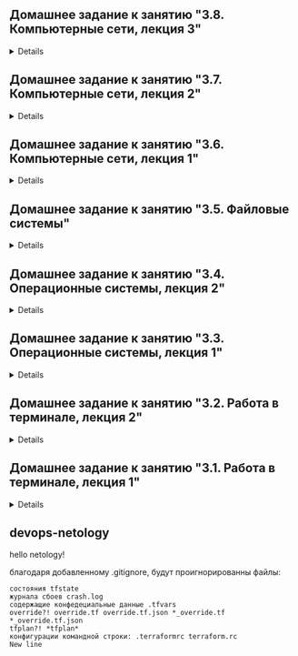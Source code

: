## Домашнее задание к занятию "3.8. Компьютерные сети, лекция 3"

<details>
	
<br>**1 Подключитесь к публичному маршрутизатору в интернет. Найдите маршрут к вашему публичному IP**
```
telnet route-views.routeviews.org
Username: rviews
show ip route x.x.x.x/32
show bgp x.x.x.x/32
```
```
> show ip route 213.171.59.22
Routing entry for 213.171.32.0/19, supernet
... ok
```
```
> show bgp 213.171.59.22
BGP routing table entry for 213.171.32.0/19, version 886094
... ok
```
	
<br>**2 Создайте dummy0 интерфейс в Ubuntu. Добавьте несколько статических маршрутов. Проверьте таблицу маршрутизации**	
* Создаём dummy0 интерфейс	
```	
$ modprobe -v dummy
$ lsmod | grep dummy
dummy                  16384  0
$ ip link add dummy0 type dummy
$ ip addr add 10.0.0.2/24 dev dummy0
$ ip link set dummy0 up
$ ip a
```
```	
1: lo: inet 127.0.0.1/8 scope host lo
2: eth0: inet 10.0.2.15/24 brd 10.0.2.255 scope global dynamic eth0
3: dummy0: <BROADCAST,NOARP,UP,LOWER_UP> mtu 1500 qdisc noqueue state UNKNOWN group default qlen 1000
    link/ether 36:29:f2:70:c0:11 brd ff:ff:ff:ff:ff:ff
    inet 10.0.0.2/24 scope global dummy0
       valid_lft forever preferred_lft forever
    inet 10.0.0.3/24 scope global secondary dummy0
       valid_lft forever preferred_lft forever
    inet6 fe80::3429:f2ff:fe70:c011/64 scope link 
       valid_lft forever preferred_lft forever
```
* Добавляем маршрут
```
$ ip route add 192.192.0.0/15 dev dummy0
$ ip route
default via 10.0.2.2 dev eth0 proto dhcp src 10.0.2.15 metric 100
10.0.0.0/24 dev dummy0 proto kernel scope link src 10.0.0.2
10.0.2.0/24 dev eth0 proto kernel scope link src 10.0.2.15
10.0.2.2 dev eth0 proto dhcp scope link src 10.0.2.15 metric 100
192.192.0.0/15 dev dummy0 scope link	
```	
	
<br>**3 Проверьте открытые TCP порты в Ubuntu, какие протоколы и приложения используют эти порты? Приведите несколько примеров**
```	
$ ss -tpan
State      Recv-Q     Send-Q         Local Address:Port         Peer Address:Port     Process     
LISTEN     0          4096           127.0.0.53%lo:53                0.0.0.0:*                    
LISTEN     0          128                  0.0.0.0:22                0.0.0.0:*                    
ESTAB      0          0                  10.0.2.15:22               10.0.2.2:45332                
LISTEN     0          128                     [::]:22                   [::]:*     	
```
* 53 - DNS, 22 - SSH <br>
	
<br>**4 Проверьте используемые UDP сокеты в Ubuntu, какие протоколы и приложения используют эти порты?**		
```
$ ss -upan
State      Recv-Q     Send-Q         Local Address:Port         Peer Address:Port     Process          
UNCONN     0          0              10.0.2.15%eth0:68          0.0.0.0:*  
UNCONN     0   	
``` 
* 68 - Bootstrap Protocol <br>	
	
<br>**5 Используя diagrams.net, создайте L3 диаграмму вашей домашней сети или любой другой сети, с которой вы работали**	
	
![HomeNet](https://user-images.githubusercontent.com/95047357/154648628-66bbca8f-b334-41e6-8e34-0c19236c0d89.png)
	
	
<br>
</details>
	
	
	
	
	
	
	
	
	
	
	

## Домашнее задание к занятию "3.7. Компьютерные сети, лекция 2"

<details>
	
<br>**1 Проверьте список доступных сетевых интерфейсов на вашем компьютере. Какие команды есть для этого в Linux и в Windows?**

Linux: `ip a` `ip link show` `ifconfig -a`
	
Win: `ipconfig /all`
	
<br>**2 Какой протокол используется для распознавания соседа по сетевому интерфейсу? Какой пакет и команды есть в Linux для этого?**

`LLDP` — протокол канального (L2) уровня, который позволяет сетевым устройствам анонсировать в сеть информацию о себе и о своих возможностях, а также собирать эту информацию о соседних устройствах. 

Установка `apt install lldpd && systemctl enable lldpd && systemctl start lldpd`
Пакет `lldpd`
Команда `lldpcli sh int` информацию по интерфейсам привязанным к lldp, а `lldpctl` покажет соседей: 
```b
# lldpctl
-------------------------------------------------------------------------------
LLDP neighbors:
-------------------------------------------------------------------------------
```
	
<br>**3 Какая технология используется для разделения L2 коммутатора на несколько виртуальных сетей? Какой пакет и команды есть в Linux для этого? Приведите пример конфига.**

Технология VLAN позволяет произвести сегментацию локальной сети на подсети по функциональному признаку независимо от территориального расположения устройств. <br>Установка `apt install vlan` Пакет в Ubuntu `vlan`. Команда `vconfig` и `ip route`

Пример конфига с Vlan ID-100 для интерфейса eth0 (/etc/network/interfaces):
```a 
auto eth0.100
iface eth0.100 inet static
address 192.168.1.200
netmask 255.255.255.0
vlan-raw-device eth0
```
	
<br>**4 Какие типы агрегации интерфейсов есть в Linux? Какие опции есть для балансировки нагрузки? Приведите пример конфига.**

Типы агрегаций в интерфейсе Linux
	
`mode0 balance-rr` Последовательно кидает пакеты, с первого по последний интерфейс.<br>
`mode1 active-backup` Один из интерфейсов активен. Если активный интерфейс выходит из строя (link down и т.д.), другой интерфейс заменяет активный. Не требует дополнительной настройки коммутатора<br>
`mode2 balance-xor` Передачи распределяются между интерфейсами на основе формулы ((MAC-адрес источника) XOR (MAC-адрес получателя)) % число интерфейсов. Один и тот же интерфейс работает с определённым получателем. Режим даёт балансировку нагрузки и отказоустойчивость.<br>
`mode3 broadcast` Все пакеты на все интерфейсы<br>
`mode4 802.3ad` Link Agregation — IEEE 802.3ad, требует от коммутатора настройки.<br>
`mode5 balance-tlb` Входящие пакеты принимаются только активным сетевым интерфейсом, исходящий распределяется в зависимости от текущей загрузки каждого интерфейса. Не требует настройки коммутатора.<br>
`mode6 balance-alb` Тоже самое что 5, только входящий трафик тоже распределяется между интерфейсами. Не требует настройки коммутатора, но интерфейсы должны уметь изменять MAC.<br>
* `active-backup` и `broadcast` обеспечивают только отказоустойчивость<br>
`balance-tlb`, `balance-alb`, `balance-rr`, `balance-xor` и `802.3ad` обеспечат отказоустойчивость и балансировку
<br><br>
* `active-backup`, `balance-tlb` и `balance-alb` работают "сами по себе", можно настроить только на одном хосте<br>
`broadcast`, `balance-rr`, `balance-xor` и `802.3ad` потребуют настройки ещё и коммутатора.	
<br><br>
* active-backup <br> Пример настройки интерфейсов eth0 и eth1 /etc/network/interfaces:	
```a
auto bond0
iface bond0 inet dhcp
   bond-slaves none
   bond-mode active-backup
   bond-miimon 100

auto eth0
   iface eth0 inet manual
   bond-master bond0
   bond-primary eth0 eth1

auto eth1
iface eth1 inet manual
   bond-master bond0
   bond-primary eth0 eth1
```
* balance-alb <br> (bonds - поясняем за bonding, bond0 - имя интерфейса, interfaces - объеденяемые интерфейсы, mode - мод bonding, mii-monitor-interval - интервал мониторинга 2 сек.):
```a
bonds:
    bond0:
      dhcp4: yes
      interfaces: [eth0, eth1]
      parameters: 
        mode: balance-alb
        mii-monitor-interval: 2
```
	
<br>**5 Сколько IP адресов в сети с маской /29 ? Сколько /29 подсетей можно получить из сети с маской /24. Приведите несколько примеров /29 подсетей внутри сети 10.10.10.0/24.**
```
$ ipcalc -b 10.10.10.0/29

Address:   10.10.10.0
Netmask:   255.255.255.248 = 29
Wildcard:  0.0.0.7
Network:   10.10.10.0/29
HostMin:   10.10.10.1
HostMax:   10.10.10.6
Broadcast: 10.10.10.7
Hosts/Net: 6                     Class A, Private Internet
Итого: 8 адресов = 6 для хостов, 1 адрес сети и 1 широковещательный адрес.

Битовая маска: /29
Сетевая маска: 255.255.255.248
Адрес сети: 10.10.10.0/29
Первый хост: 192.168.1.1
Последний хост: 192.168.1.6
Широковещательный адрес: 192.168.1.7

Сеть с маской /24 можно разбить на 32 подсети с маской /29
	
Примеры /29 подсетей:
10.10.10.0/29
10.10.10.8/29
10.10.10.16/29
10.10.10.32/29 
итд
```

<br>**6 Задача: вас попросили организовать стык между 2-мя организациями. Диапазоны 10.0.0.0/8, 172.16.0.0/12, 192.168.0.0/16 уже заняты. Из какой подсети допустимо взять частные IP адреса? Маску выберите из расчета максимум 40-50 хостов внутри подсети.**

Можно взять адреса из сети для CGNAT - 100.64.0.0/10.
```
$ ipcalc -b 100.64.0.0/10 -s 50
HostMin:   100.64.0.1
HostMax:   100.127.255.254
Hosts/Net: 4194302               	
		
1. Requested size: 50 hosts
Netmask:   255.255.255.192 = 26 
Network:   100.64.0.0/26        
HostMin:   100.64.0.1           
HostMax:   100.64.0.62          
Broadcast: 100.64.0.63          
Hosts/Net: 62  

Маска для диапазона из 62 хостов /26
```


<br>**7 Как проверить ARP таблицу в Linux, Windows? Как очистить ARP кеш полностью? Как из ARP таблицы удалить только один нужный IP?**

* Проверить таблицу: Linux `ip neigh`, `arp -n` Windows: `arp -a`
	
* Очистить кеш: Linux `ip -s neigh flush all` Windows: `arp -d *`

* Удалить один IP: Linux `ip neigh delete <IP> dev <INTERFACE>`, `arp -d <IP>` Windows: `arp -d <IP>`

<br>
</details>









## Домашнее задание к занятию "3.6. Компьютерные сети, лекция 1"

<details>
	
	
**1 Работа c HTTP через телнет.**
	
- Подключитесь утилитой телнет к сайту stackoverflow.com, `telnet stackoverflow.com 80` <br>В ответе укажите полученный HTTP код, что он означает? Отправьте HTTP запрос:
	```bash
	GET /questions HTTP/1.0
	HOST: stackoverflow.com
	```
	```
	HTTP/1.1 301 Moved Permanently
	cache-control: no-cache, no-store, must-revalidate
	location: https://stackoverflow.com/questions
	x-request-guid: 54dd7a02-b0cd-47e4-be9a-1b5cd472c87e
	feature-policy: microphone 'none'; speaker 'none'
	content-security-policy: upgrade-insecure-requests; frame-ancestors 'self' https://stackexchange.com
	Accept-Ranges: bytes
	Date: Thu, 10 Feb 2022 15:57:04 GMT
	Via: 1.1 varnish
	Connection: close
	X-Served-By: cache-hel1410034-HEL
	X-Cache: MISS
	X-Cache-Hits: 0
	X-Timer: S1644508624.212794,VS0,VE110
	Vary: Fastly-SSL
	X-DNS-Prefetch-Control: off
	Set-Cookie: prov=fbfd317a-d943-7508-c2f4-992b443cb564; domain=.stackoverflow.com; expires=Fri, 01-Jan-2055 00:00:00 GMT; path=/; HttpOnly
	Connection closed by foreign host.
	```
Код перенаправления " 301 Moved Permanently " протокола (HTTP) показывает, что запрошенный ресурс был окончательно перемещён в URL, указанный в заголовке Location https://stackoverflow.com/questions
	
	
**2. Повторите задание 1 в браузере, используя консоль разработчика F12.**
	
- откройте вкладку `Network`, отправьте запрос http://stackoverflow.com, найдите первый ответ HTTP сервера, откройте вкладку `Headers`, укажите в ответе полученный HTTP код. проверьте время загрузки страницы, какой запрос обрабатывался дольше всего? приложите скриншот консоли браузера в ответ.
	
	![image](https://user-images.githubusercontent.com/95047357/153454117-1ea500c5-587a-419a-8865-87bf210c7025.png)
	
	Status Code: 307 Internal Redirect
	Загрузка контента с основной страницы заняла 459ms
	
**3. Какой IP адрес у вас в интернете?**
	
	$ curl ifconfig.co
	46.39.229.16
	
**4. Какому провайдеру принадлежит ваш IP адрес? Какой автономной системе AS? Воспользуйтесь утилитой `whois`**
	
	$ whois 46.39.229.16
	route: 46.39.228.0/23
	descr: GORCOM-NET
	origin: AS29124
	mnt-by: ISKRATELECOM-MNT
	
**5. Через какие сети проходит пакет, отправленный с вашего компьютера на адрес 8.8.8.8? Через какие AS? Воспользуйтесь утилитой `traceroute`**
```ebru	
$ traceroute -AnI 8.8.8.8
traceroute to 8.8.8.8 (8.8.8.8), 30 hops max, 60 byte packets
 1  10.0.2.2 [*]  0.807 ms  0.758 ms  0.747 ms
 2  192.168.0.7 [*]  7.795 ms  7.804 ms  7.992 ms
 3  10.4.224.1 [*]  8.093 ms  8.347 ms  8.453 ms
 4  95.143.212.112 [AS29124]  8.581 ms  8.658 ms  8.785 ms
 5  81.200.9.237 [AS29124]  9.357 ms *  9.339 ms
 6  81.200.9.150 [AS29124]  9.931 ms  5.871 ms  5.468 ms
 7  108.170.250.33 [AS15169]  6.290 ms  8.501 ms  8.808 ms
 8  108.170.250.51 [AS15169]  7.709 ms  7.765 ms  8.043 ms
 9  216.239.51.32 [AS15169]  25.754 ms * *
10  172.253.66.110 [AS15169]  26.356 ms  26.877 ms  27.520 ms
11  142.250.56.219 [AS15169]  24.425 ms  25.006 ms  20.066 ms
12  * * *
21  8.8.8.8 [AS15169]  23.021 ms *  23.134 ms
```
	
**6. Повторите задание 5 в утилите `mtr`. На каком участке наибольшая задержка - delay?**

Наибольшая задержка на участке `AS15169 108.170.250.51`
```ebr	
$ mtr 8.8.8.8 -znrc 1
Start: 2022-02-10T18:14:21+0000
HOST: vagrant                     Loss%   Snt   Last   Avg  Best  Wrst StDev
  1. AS???    10.0.2.2             0.0%     1    1.0   1.0   1.0   1.0   0.0
  2. AS???    192.168.0.7          0.0%     1    4.5   4.5   4.5   4.5   0.0
  3. AS???    10.4.224.1           0.0%     1    6.4   6.4   6.4   6.4   0.0
  4. AS29124  95.143.212.112       0.0%     1    5.5   5.5   5.5   5.5   0.0
  5. AS29124  81.200.9.237         0.0%     1    4.6   4.6   4.6   4.6   0.0
  6. AS29124  81.200.9.150         0.0%     1    3.9   3.9   3.9   3.9   0.0
  7. AS15169  108.170.250.33       0.0%     1    5.4   5.4   5.4   5.4   0.0
  8. AS15169  108.170.250.51       0.0%     1   33.2  33.2  33.2  33.2   0.0
  9. AS???    ???                 100.0     1    0.0   0.0   0.0   0.0   0.0
 10. AS15169  172.253.66.110       0.0%     1   22.7  22.7  22.7  22.7   0.0
 11. AS15169  142.250.56.219       0.0%     1   25.0  25.0  25.0  25.0   0.0
 22. AS15169  8.8.8.8              0.0%     1   21.3  21.3  21.3  21.3   0.0
```
	
**7. Какие DNS сервера отвечают за доменное имя dns.google? Какие A записи? воспользуйтесь утилитой `dig`**
```ns	
$ dig +short NS dns.google
ns2.zdns.google.
ns1.zdns.google.
ns4.zdns.google.
ns3.zdns.google.
```
```a	
$ dig +short A dns.google
8.8.4.4
8.8.8.8
```
	
**8. Проверьте PTR записи для IP адресов из задания 7. Какое доменное имя привязано к IP? воспользуйтесь утилитой `dig`**

```a
$ dig -x 8.8.8.8 | grep PTR
8.8.8.8.in-addr.arpa.           IN      PTR
8.8.8.8.in-addr.arpa.   219     IN      PTR     dns.google.
```


</details>







## Домашнее задание к занятию "3.5. Файловые системы"

<details>
	
**1 Узнайте о sparse (разряженных) файлах.**

	Файлы с пустотами на диске. Записи пустот на диск не происходит. Используются в образах VM, торрентах, резервных копиях дисков.

**2 Могут ли файлы, являющиеся жесткой ссылкой на один объект, иметь разные права доступа и владельца? Почему?** 

	Не могут, так имеют одинаковый индексный дескриптор (inode), в котором хранятся права доступа и имя владельца

**3 Сделайте vagrant destroy на имеющийся инстанс Ubuntu. Замените содержимое Vagrantfile следующим:...**

	$ lsblk
	> Появились sdb и sdc    

**4 Используя fdisk, разбейте первый диск на 2 раздела: 2 Гб, оставшееся пространство.**
                
	$ fdisk /dev/sdb

	Command (m for help): F
	Command (m for help): n
	Select (default p): p
	Partition number (1-4, default 1):
	First sector (2048-5242879, default 2048):
	Last sector, +/-sectors or +/-size{K,M,G,T,P} (2048-5242879, default 5242879): +2G

	Created a new partition 1 of type 'Linux' and of size 2 GiB.
	Command (m for help): n
	Select (default p): p
	Partition number (2-4, default 2):
	First sector (4196352-5242879, default 4196352):
	Last sector, +/-sectors or +/-size{K,M,G,T,P} (4196352-5242879, default 5242879):

	Created a new partition 2 of type 'Linux' and of size 511 MiB.
	Command (m for help): w
	The partition table has been altered.
	Calling ioctl() to re-read partition table.
	Syncing disks.

**5 Используя sfdisk, перенесите данную таблицу разделов на второй диск.**

	$ sfdisk -d /dev/sdb | sfdisk /dev/sdc

	sdb                         8:16   0  2.5G  0 disk
	├─sdb1                      8:17   0    2G  0 part
	└─sdb2                      8:18   0  511M  0 part
	sdc                         8:32   0  2.5G  0 disk
	├─sdc1                      8:33   0    2G  0 part
	└─sdc2                      8:34   0  511M  0 part

**6 Соберите mdadm RAID1 на паре разделов 2 Гб.**

	$ mdadm --create /dev/md0 --level=1 --raid-devices=2 /dev/sd[bc]1

	sdb                         8:16   0  2.5G  0 disk
	├─sdb1                      8:17   0    2G  0 part
	│ └─md0                     9:0    0    2G  0 raid1
	└─sdb2                      8:18   0  511M  0 part
	sdc                         8:32   0  2.5G  0 disk
	├─sdc1                      8:33   0    2G  0 part
	│ └─md0                     9:0    0    2G  0 raid1
	└─sdc2                      8:34   0  511M  0 part

**7 Соберите mdadm RAID0 на второй паре маленьких разделов.**

	$ mdadm --create /dev/md1 --level=0 --raid-devices=2 /dev/sd[bc]2

	sdb                         8:16   0  2.5G  0 disk
	├─sdb1                      8:17   0    2G  0 part
	│ └─md0                     9:0    0    2G  0 raid1
	└─sdb2                      8:18   0  511M  0 part
	  └─md1                     9:1    0 1018M  0 raid0
	sdc                         8:32   0  2.5G  0 disk
	├─sdc1                      8:33   0    2G  0 part
	│ └─md0                     9:0    0    2G  0 raid1
	└─sdc2                      8:34   0  511M  0 part
	  └─md1                     9:1    0 1018M  0 raid0

**8 Создайте 2 независимых PV на получившихся md-устройствах.**

	$ pvcreate /dev/md1 /dev/md0
	
	$ pvs
	PV         VG        Fmt  Attr PSize    PFree
	/dev/md0             lvm2 ---    <2.00g   <2.00g
	/dev/md1             lvm2 ---  1018.00m 1018.00m
 	/dev/sda3  ubuntu-vg lvm2 a--   <63.00g  <31.50g

**9 Создайте общую volume-group на этих двух PV.**

	$ vgcreate vg0 /dev/md1 /dev/md0
	Volume group "vg0" successfully created

	$ vgs
	VG        #PV #LV #SN Attr   VSize   VFree
	ubuntu-vg   1   1   0 wz--n- <63.00g <31.50g
  	vg0         2   0   0 wz--n-  <2.99g  <2.99g

**10 Создайте LV размером 100 Мб, указав его расположение на PV с RAID0.**

	$ lvcreate -L 100M vg0 /dev/md1
  	Logical volume "lvol0" created. 

**11 Создайте mkfs.ext4 ФС на получившемся LV.**

	$ mkfs.ext4 /dev/vg0/lvol0
	Done

**12 Смонтируйте этот раздел в любую директорию, например, /tmp/new.**

	$ mkdir /tmp/new
	$ mount /dev/vg0/lv0 /tmp/new/

**13 Поместите туда тестовый файл, например wget https://mirror.yandex.ru/ubuntu/ls-lR.gz -O /tmp/new/test.gz.**
	
	$ ls /tmp/new/
	lost+found  test.gz

**14 Прикрепите вывод lsblk.**

	$ lsblk

	NAME                      MAJ:MIN RM  SIZE RO TYPE  MOUNTPOINT
	sda                         8:0    0   64G  0 disk
	├─sda1                      8:1    0    1M  0 part
	├─sda2                      8:2    0    1G  0 part  /boot
	└─sda3                      8:3    0   63G  0 part
	  └─ubuntu--vg-ubuntu--lv 253:0    0 31.5G  0 lvm   /
	sdb                         8:16   0  2.5G  0 disk
	├─sdb1                      8:17   0    2G  0 part
	│ └─md0                     9:0    0    2G  0 raid1
	└─sdb2                      8:18   0  511M  0 part
	  └─md1                     9:1    0 1018M  0 raid0
	    └─vg0-lvol0           253:1    0  100M  0 lvm   /tmp/new
	sdc                         8:32   0  2.5G  0 disk
	├─sdc1                      8:33   0    2G  0 part
	│ └─md0                     9:0    0    2G  0 raid1
	└─sdc2                      8:34   0  511M  0 part
	  └─md1                     9:1    0 1018M  0 raid0
	    └─vg0-lvol0           253:1    0  100M  0 lvm   /tmp/new

**15 Протестируйте целостность файла:**

	$ gzip -t /tmp/new/test.gz
	$ echo $?
	0

**16 Используя pvmove, переместите содержимое PV с RAID0 на RAID1.**

	$ pvmove /dev/md1 /dev/md0
	  /dev/md1: Moved: 4.00%
	  /dev/md1: Moved: 100.00%

**17 Сделайте --fail на устройство в вашем RAID1 md.**

	$ mdadm --fail /dev/md0 /dev/sdb1
	mdadm: set /dev/sdb1 faulty in /dev/md0

**18 Подтвердите выводом dmesg, что RAID1 работает в деградированном состоянии.**

	$ dmesg | grep md0 | tail -n 2

	[36903.545333] md/raid1:md0: Disk failure on sdb1, disabling device.
        md/raid1:md0: Operation continuing on 1 devices.

**19 Протестируйте целостность файла, несмотря на "сбойный" диск он должен продолжать быть доступен:**

	$ gzip -t /tmp/new/test.gz
	$ echo $?
	0

**20 Погасите тестовый хост, vagrant destroy**
	
	$ vagrant destroy

</details>










## Домашнее задание к занятию "3.4. Операционные системы, лекция 2"

<details>
	
**1 На лекции мы познакомились с node_exporter. В демонстрации его исполняемый файл запускался в background. Этого достаточно для демо, но не для настоящей production-системы, где процессы должны находиться под внешним управлением. Используя знания из лекции по systemd, создайте самостоятельно простой unit-файл для node_exporter:
поместите его в автозагрузку, предусмотрите возможность добавления опций к запускаемому процессу через внешний файл (посмотрите, например, на systemctl cat cron),
удостоверьтесь, что с помощью systemctl процесс корректно стартует, завершается, а после перезагрузки автоматически поднимается.**
	
Установка node_exporter
	
	$ wget https://github.com/prometheus/node_exporter/releases/download/v1.3.1/node_exporter-1.3.1.linux-amd64.tar.gz
	$ tar xvfz node_exporter-1.3.1.linux-amd64.tar.gz
Создание полльзователя службы
	
	$ sudo useradd -r -M -s /bin/false node_exporter
	
Создаем unit файл
	
	$ sudo vim /etc/systemd/system/node_exporter.service

	[Unit]
	Description=Prometheus Node Exporter
	Wants=network-online.target
	After=network-online.target

	[Service]
	User=node_exporter
	Group=node_exporter
	Type=simple
	ExecStart=/home/vagrant/node_exporter-1.3.1.linux-amd64/node_exporter $EXTRA_OPTS

	[Install]
	WantedBy=multi-user.target

Запуск процесса
	
	$ sudo systemctl daemon-reload
	$ sudo systemctl enable --now node_exporter.service

Разрешаем порт по умолчанию
	
	$ sudo iptables -A INPUT -p tcp --dport 9100 -j ACCEPT

Проверяем статус
	
	$ sudo systemctl status node_exporter.service
	Active: active (running)
	
**2 Ознакомьтесь с опциями node_exporter и выводом /metrics по-умолчанию. Приведите несколько опций, которые вы бы выбрали для базового мониторинга хоста по CPU, памяти, диску и сети.**

Процессор 
	
	$ curl http://localhost:9100/metrics | grep node_cpu
	node_cpu_seconds_total{cpu="0",mode="user"} — время выполнения процессов, которые выполняются в режиме пользователя.
	node_cpu_seconds_total{cpu="0",mode="system"} — время выполнения процессов, которые выполняются в режиме ядра.

Память 
	
	$ curl http://localhost:9100/metrics | grep node_memory
	node_memory_MemTotal_bytes — общий объем памяти на машине.
	node_memory_MemFree_bytes — объем свободной памяти, которая может быть освобождена.
	
Диск 
	
	$ curl http://localhost:9100/metrics | grep node_disk
	node_disk_read_time_seconds_total — количество секунд, затраченных на чтение.
	node_disk_io_now — количество операций ввода-вывода (I/O), выполняемых в настоящий момент.
	
Сеть 
	
	$ curl http://localhost:9100/metrics | grep node_network
	node_network_receive_bytes_total — объем полученных данных (в байтах).
	node_network_receive_errs_total — количество возникших ошибок при получении.
	
**3 Установите в свою виртуальную машину Netdata. Воспользуйтесь готовыми пакетами для установки (sudo apt install -y netdata). После успешной установки:
в конфигурационном файле /etc/netdata/netdata.conf в секции [web] замените значение с localhost на bind to = 0.0.0.0,
добавьте в Vagrantfile проброс порта Netdata на свой локальный компьютер и сделайте vagrant reload:
config.vm.network "forwarded_port", guest: 19999, host: 19999
После успешной перезагрузки в браузере на своем ПК (не в виртуальной машине) вы должны суметь зайти на localhost:19999. Ознакомьтесь с метриками, которые по умолчанию собираются Netdata и с комментариями, которые даны к этим метрикам.**

	> vagrant port
	22 (guest) => 2222 (host)
	80 (guest) => 8080 (host)
 	19999 (guest) => 19999 (host)

	Chrome > localhost:19999 > Netdata Ok
	
**4 Можно ли по выводу dmesg понять, осознает ли ОС, что загружена не на настоящем оборудовании, а на системе виртуализации?**

Можно 
	
	$ dmesg | grep -i 'Hypervisor detected'
	[    0.000000] Hypervisor detected: KVM
	(Kernel-based Virtual Machine)	
	
**5 Как настроен sysctl fs.nr_open на системе по-умолчанию? Узнайте, что означает этот параметр. Какой другой существующий лимит не позволит достичь такого числа (ulimit --help)?**

	$ sysctl fs.nr_open
	1048576 - максимальное количество файловых дескрипторов, которое может выделить процесс (1024 * 1024 = 1048576).
	$ ulimit -n 
	1024 - мягкий лимит на пользователя (может быть изменен)

**6 Запустите любой долгоживущий процесс (не ls, который отработает мгновенно, а, например, sleep 1h) в отдельном неймспейсе процессов; покажите, что ваш процесс работает под PID 1 через nsenter. Для простоты работайте в данном задании под root (sudo -i). Под обычным пользователем требуются дополнительные опции (--map-root-user) и т.д.**
	
	> PTS/0
	$ sudo -i
	$ unshare -f --pid --mount-proc /bin/sleep 1h
	
	> PTS/1
 	$ sudo -i
	$ ps a | grep /bin/sleep
	3728 pts/0    S+     0:00 unshare -f --pid --mount-proc /bin/sleep 1h
   	3729 pts/0    S+     0:00 /bin/sleep 1h
   	3746 pts/1    S+     0:00 grep --color=auto /bin/sleep
	
	$ nsenter --target 3729 --pid --mount
	$ ps aux
	USER         PID %CPU %MEM    VSZ   RSS TTY      STAT START   TIME COMMAND
	root           1  0.0  0.0   5476   592 pts/0    S+   06:56   0:00 /bin/sleep 1h
	root           2  0.1  0.4   7236  4060 pts/1    S    06:58   0:00 -bash
	root          13  0.0  0.3   8892  3408 pts/1    R+   06:58   0:00 ps aux

**7 Найдите информацию о том, что такое :(){ :|:& };:. Запустите эту команду в своей виртуальной машине Vagrant с Ubuntu 20.04 (это важно, поведение в других ОС не проверялось). Некоторое время все будет "плохо", после чего (минуты) – ОС должна стабилизироваться. Вызов dmesg расскажет, какой механизм помог автоматической стабилизации. Как настроен этот механизм по-умолчанию, и как изменить число процессов, которое можно создать в сессии?**

	Fork bomb, определяет функцию с именем : вызывает саму себя дважды в фоновом режиме, с последующим делением. 
	cgroup: fork rejected by pids controller in /user.slice/user-1000.slice/session-3.scope
	Автоматическая стабилизация CGROUP, в виде ограничения на максимальное количество процессов пользователя с id 1000
	Чсло процессов пользователя меняется через ulimit -u (число)
	
</details>








## Домашнее задание к занятию "3.3. Операционные системы, лекция 1"

<details>
	
**1 Какой системный вызов делает команда cd? Вам нужно найти тот единственный, который относится именно к cd.**
	
	$ strace /bin/bash -c 'cd /tmp' 2>&1 | grep tmp
	chdir("/tmp")

**2 Используя strace выясните, где находится база данных file на основании которой она делает свои догадки**
	
	$ strace file /dev/tty
	/usr/share/misc/magic.mgc

**3 Предположим, приложение пишет лог в текстовый файл. Этот файл оказался удален (deleted в lsof), однако возможности сигналом сказать приложению 
переоткрыть файлы или просто перезапустить приложение – нет. Так как приложение продолжает писать в удаленный файл, место на диске постепенно 
заканчивается. Основываясь на знаниях о перенаправлении потоков предложите способ обнуления открытого удаленного файла (чтобы освободить место на 
файловой системе).**
	
	$ truncate -s 0 /proc/PID/fd/3

**4 Занимают ли зомби-процессы какие-то ресурсы в ОС (CPU, RAM, IO)?**
	
	данные процессы не выполняются и ресурсы не потребляют

**5 На какие файлы вы увидели вызовы группы open за первую секунду работы утилиты? Воспользуйтесь пакетом bpfcc-tools для Ubuntu 20.04**
	
	$ sudo opensnoop-bpfcc
	PID    COMM               FD ERR PATH
	882    vminfo              4   0 /var/run/utmp
	690    dbus-daemon        -1   2 /usr/local/share/dbus-1/system-services
	690    dbus-daemon        20   0 /usr/share/dbus-1/system-services
	690    dbus-daemon        -1   2 /lib/dbus-1/system-services
	690    dbus-daemon        20   0 /var/lib/snapd/dbus-1/system-services/

**6 Какой системный вызов использует uname -a? Приведите цитату из man по этому системному вызову, где описывается альтернативное местоположение в /proc, 
где можно узнать версию ядра и релиз ОС.**
	
	$ strace uname -a
	вызов uname()
	$ sudo apt install manpages-dev
	$ man 2 uname
	Part of the utsname information is also accessible via /proc/sys/kernel/{ostype, hostname, osrelease, version, domainname}.

**7 Чем отличается последовательность команд через ; и через && в bash? Есть ли смысл использовать в bash &&, если применить set -e?**
	
	&& условный оператор (логическое и), вывод hi только при наличии  /tmp/some_dir иначе завершится
	;  - разделитель последовательных команд, выполнит даже с ошибкой
	set -e и && не имеет смысла, так как в случае ошибки выполнение прекратиться.

**8 Из каких опций состоит режим bash set -euxo pipefail и почему его хорошо было бы использовать в сценариях?**
	
	set-e прекращает выполнение команды если команда завершилась ошибкой
	set-u прекращает выполнение команды если встретилась несуществующая переменная
	set-x выводит выполняемые команды в stdout перед выполненинем
	set-o прекращает выполнение скрипта, даже если одна из частей пайпа завершилась ошибкой. Использование в сценариях упрощает отслеживание ошибок, создаёт более читаемый вывод и создаёт завершение при базовых ошибках.

**9 Используя -o stat для ps, определите, какой наиболее часто встречающийся статус у процессов в системе. В man ps ознакомьтесь (/PROCESS STATE CODES)
что значат дополнительные к основной заглавной буквы статуса процессов. Его можно не учитывать при расчете (считать S, Ss или Ssl равнозначными).**
	
	$ ps -o stat
	STAT
	Ss 
	R+
	T Остановлен по сигналу контроля задачи или из-за отслеживания (трассировки)
	S Процессы ожидающие завершения, s лидер сесии
	R Запущен или запускаем (на очереди запуска), + Находится в группе процессов переднего плана
	
</details>


## Домашнее задание к занятию "3.2. Работа в терминале, лекция 2"

<details>

**1 Какого типа команда cd? Попробуйте объяснить, почему она именно такого типа; опишите ход своих мыслей, если считаете что она могла бы быть другого типа.**

	$ type cd
	cd is a shell builtin - команда является втсроенной в оболочку
	Команды делаются встроенными либо из соображений производительности - встроенные команды исполняются быстрее, чем внешние, которые, как правило, запускаются в дочернем процессе, либо из-за необходимости прямого доступа к внутренним структурам командного интерпретатора. 

**2. Какая альтернатива без pipe команде grep <some_string> <some_file> | wc -l? man grep поможет в ответе на этот вопрос. Ознакомьтесь с документом о других подобных некорректных вариантах использования pipe.**

	$ grep will has_been_moved.txt
	will_be_moved
	$ grep will has_been_moved.txt -c
	1

**3. Какой процесс с PID 1 является родителем для всех процессов в вашей виртуальной машине Ubuntu 20.04?**

	$ top, $ htop, $ pstree -p, $ pgrep systemd
	PID 1 = systemd

**4. Как будет выглядеть команда, которая перенаправит вывод stderr ls на другую сессию терминала?**

	$ ls -l nodir 2>/dev/pts/1
	ls: cannot access 'nodir': No such file or directory

**5. Получится ли одновременно передать команде файл на stdin и вывести ее stdout в другой файл? Приведите работающий пример**

	$ cat <has_been_moved.txt> out.txt
	$ cat out.txt
	will_be_moved

**6. Получится ли находясь в графическом режиме, вывести данные из PTY в какой-либо из эмуляторов TTY? Сможете ли вы наблюдать выводимые данные?**

	получится $ echo hello >/dev/pts/1
	echo Hello from pts3 to tty3 >/dev/tty3

**7. Выполните команду bash 5>&1. К чему она приведет? Что будет, если вы выполните echo netology > /proc/$$/fd/5? Почему так происходит?**

	Дескриптор 5 перенаправляется в stdout
	echo запишет значение netology в пятый дескриптор и выведет его

**8. Получится ли в качестве входного потока для pipe использовать только stderr команды, не потеряв при этом отображение stdout на pty? Напоминаем: по 
умолчанию через pipe передается только stdout команды слева от | на stdin команды справа. Это можно сделать, поменяв стандартные потоки местами через 
промежуточный новый дескриптор, который вы научились создавать в предыдущем вопросе.**

	$ ls /nodir 3>&2 2>&1 1>&3 |grep No -c
	1

**9. Что выведет команда cat /proc/$$/environ? Как еще можно получить аналогичный по содержанию вывод?**

	Выводятся переменные окружения. $ env $ printenv

**10. Используя man, опишите что доступно по адресам /proc/<PID>/cmdline, /proc/<PID>/exe**
	
	/proc/<PID>/cmdline Этот файл, доступный только для чтения, содержит полную командную строку для процесса
	/proc/<PID>/exe символическая ссылка содержащую фактический путь к выполняемой команде

**11. Узнайте, какую наиболее старшую версию набора инструкций SSE поддерживает ваш процессор с помощью /proc/cpuinfo**
	
	$ grep sse /proc/cpuinfo
	sse4_2

**12. При открытии нового окна терминала и vagrant ssh создается новая сессия и выделяется pty. Это можно подтвердить командой tty, которая упоминалась в 
лекции 3.2. Однако:**
	
	$ man ssh
	$ ssh -t localhost 'tty' Принудительное выделение псевдотерминалов. Это может быть использовано для выполнения произвольных экранных программ на удаленной машине.

**13. Бывает, что есть необходимость переместить запущенный процесс из одной сессии в другую. Попробуйте сделать это, воспользовавшись reptyr. Например, 
так можно перенести в screen процесс, который вы запустили по ошибке в обычной SSH-сессии.**
	
	$ sudo reptyr -T PID (Перенос процесса в новый терминал)

**14. sudo echo string > /root/new_file не даст выполнить перенаправление под обычным пользователем, так как перенаправлением занимается процесс shell'а, который запущен без sudo под вашим пользователем. Для решения данной проблемы можно использовать конструкцию echo string | sudo tee /root/new_file. Узнайте что делает команда tee и почему в отличие от sudo echo команда с sudo tee будет работать.**
	
	Основное использование команды tee – вывести стандартный вывод ( stdout) программы и записать его в файл.
	sudo не выполняет перенаправление вывода
	Tree получит вывод команды echo, повысит права на sudo и запишет в файл

</details>


## Домашнее задание к занятию "3.1. Работа в терминале, лекция 1"

 <details>
	
**1 Установите средство виртуализации Oracle VirtualBox.**

	Virtualbox 6.1

**2 Установите средство автоматизации Hashicorp Vagrant.**

	Vagrant 2.2.19

 **3 В вашем основном окружении подготовьте удобный для дальнейшей работы терминал.**

	WinTerm, MobaXterm (ssh -F vagrant-ssh default)

**4 С помощью базового файла конфигурации запустите Ubuntu 20.04 в VirtualBox посредством Vagrant:**

	vagrant init, up

 **5 Ознакомьтесь с графическим интерфейсом VirtualBox, посмотрите как выглядит виртуальная машина, которую создал для вас Vagrant, какие аппаратные 
 ресурсы ей выделены. Какие ресурсы выделены по-умолчанию?**
 
	RAM:1024mb, CPU:2, HDD:64gb, video:4mb

**6 Ознакомьтесь с возможностями конфигурации VirtualBox через Vagrantfile: документация. Как добавить оперативной памяти или ресурсов процессора 
 виртуальной машине?**
 
	VagrantFile:
	config.vm.provider "virtualbox" do |v|
  	  v.memory = 1024
  	  v.cpus = 2
	end
	
 **7 Команда vagrant ssh из директории, в которой содержится Vagrantfile, позволит вам оказаться внутри виртуальной машины без каких-либо дополнительных 
 настроек. Попрактикуйтесь в выполнении обсуждаемых команд в терминале Ubuntu.**
 
	ok!
	
 **8 Ознакомиться с разделами man bash, почитать о настройках самого bash:
 какой переменной можно задать длину журнала history, и на какой строчке manual это описывается?**
 
	HISTFILESIZE - максимальное число строк в файле истории для сохранения, строка 1155(688)
	HISTSIZE - число команд для сохранения, строка 1178(699)
	
 **что делает директива ignoreboth в bash?**
 
	ignoreboth сокращение двух директив ignorespace and ignoredups, 
    	ignorespace - не сохранять команды начинающиеся с пробела, 
    	ignoredups - не сохранять команду, если такая уже имеется в истории
	
 **9 В каких сценариях использования применимы скобки {} и на какой строчке man bash это описано?**
 
	Зарезервированные слова, подстановка элементов из списока, строка 343(221)
	Например touch file_{a,b,c}.txt создаст file_a.txt,file_b.txt,file_c.txt
	
 **10 С учётом ответа на предыдущий вопрос, как создать однократным вызовом touch 100000 файлов? Получится ли аналогичным образом создать 300000? Если нет, то почему?**
 
	создание ста тысяч файлов touch {000001..100000}, проверка find . -maxdepth 1 -type f | wc
	максимум даёт создать 139600 файлов
	Максимальная длина аргумента для функций ограничена значением ARG_MAX (getconf ARG_MAX 2097152), 300000 не влезут.
	Увеличить объём пространства для стека с 8192КБ до 65536КБ можно командой ulimit -s 65536
	
 **11 В man bash поищите по /\[\[. Что делает конструкция [[ -d /tmp ]]**
 
	проверяет условие -d /tmp и возвращает ее статус 0 или 1, наличие катаолга /tmp

 **12 Основываясь на знаниях о просмотре текущих (например, PATH) и установке новых переменных; командах, которые мы рассматривали, добейтесь в выводе 
	type -a bash в виртуальной машине наличия первым пунктом в списке:**
	
	mkdir /tmp/new_path_dir/
	cp /bin/bash /tmp/new_path_dir/
	PATH=/tmp/new_path_dir/:$PATH
	type -a bash
	
 **13 Чем отличается планирование команд с помощью batch и at?**
 
	batch — для назначения одноразовых задач, которые должны выполняться, когда загрузка системы становится меньше 1.5
	at — используется для назначения одноразового задания на заданное время
	
 **14 Завершите работу виртуальной машины чтобы не расходовать ресурсы компьютера и/или батарею ноутбука.**
 
	vagrant suspend
</details>




## devops-netology
 hello netology!

благодаря добавленному .gitignore, будут проигнорированны файлы:

	состояния tfstate
	журнала сбоев crash.log
	содержащие конфедециальные данные .tfvars
	override?! override.tf override.tf.json *_override.tf *_override.tf.json
	tfplan?! *tfplan*
	конфигурации командной строки: .terraformrc terraform.rc
	New line
